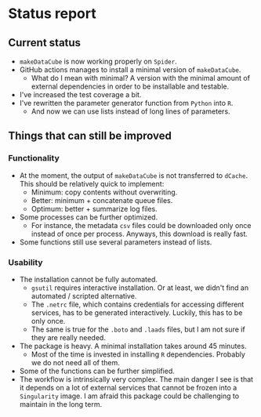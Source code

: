 # Status report

## Current status

- `makeDataCube` is now working properly on `Spider`.
- GitHub actions manages to install a minimal version of `makeDataCube`.
  - What do I mean with minimal? A version with the minimal amount of external dependencies in order to be installable and testable.
- I've increased the test coverage a bit.
- I've rewritten the parameter generator function from `Python` into `R`.
  - And now we can use lists instead of long lines of parameters.

## Things that can still be improved

### Functionality

- At the moment, the output of `makeDataCube` is not transferred to `dCache`. This should be relatively quick to implement:
  - Minimum: copy contents without overwriting.
  - Better: minimum + concatenate queue files.
  - Optimum: better + summarize log files.
- Some processes can be further optimized.
  - For instance, the metadata `csv` files could be downloaded only once instead of once per process. Anyways, this download is really fast.
- Some functions still use several parameters instead of lists.

### Usability

- The installation cannot be fully automated.
  - `gsutil` requires interactive installation. Or at least, we didn't find an automated / scripted alternative.
  - The `.netrc` file, which contains credentials for accessing different services, has to be generated interactively. Luckily, this has to be only once.
  - The same is true for the `.boto` and `.laads` files, but I am not sure if they are really needed.
- The package is heavy. A minimal installation takes around 45 minutes.
  - Most of the time is invested in installing `R` dependencies. Probably we do not need all of them.
- Some of the functions can be further simplified.
- The workflow is intrinsically very complex. The main danger I see is that it depends on a lot of external services that cannot be frozen into a `Singularity` image. I am afraid this package could be challenging to maintain in the long term.
